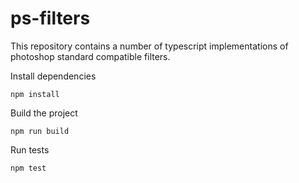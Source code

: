 # ps-filters

This repository contains a number of typescript implementations of photoshop standard compatible filters.


Install dependencies
```shell
npm install
```

Build the project
```shell
npm run build
```

Run tests
```shell
npm test
```

